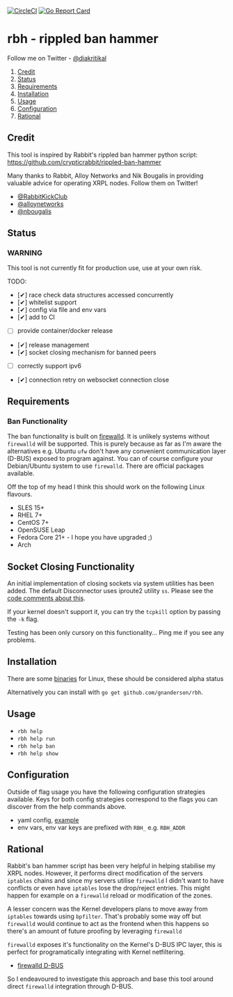 [![CircleCI](https://circleci.com/gh/gnanderson/rbh.svg?style=shield)](https://circleci.com/gh/gnanderson/rbh)
[![Go Report Card](https://goreportcard.com/badge/github.com/gnanderson/rbh)](https://goreportcard.com/report/github.com/gnanderson/rbh)

# rbh - rippled ban hammer

Follow me on Twitter - [@diakritikal](https://twitter.com/diakritikal)

1. [Credit](#credit)
1. [Status](#status)
1. [Requirements](#requirements)
1. [Installation](#installation)
1. [Usage](#usage)
1. [Configuration](#configuration)
1. [Rational](#rational)

## Credit
This tool is inspired by Rabbit's rippled ban hammer python script:
  https://github.com/crypticrabbit/rippled-ban-hammer

Many thanks to Rabbit, Alloy Networks and Nik Bougalis in providing valuable
advice for operating XRPL nodes. Follow them on Twitter!

  - [@RabbitKickClub](https://twitter.com/RabbitKickClub)
  - [@alloynetworks](https://twitter.com/alloynetworks)
  - [@nbougalis](https://twitter.com/nbougalis)

## Status

### WARNING
This tool is not currently fit for production use, use at your own risk.

TODO:
  - [✔] race check data structures accessed concurrently
  - [✔] whitelist support
  - [✔] config via file and env vars
  - [✔] add to CI
  - [ ] provide container/docker release
  - [✔] release management
  - [✔] socket closing mechanism for banned peers
  - [ ] correctly support ipv6
  - [✔] connection retry on websocket connection close

## Requirements

### Ban Functionality

The ban functionality is built on [firewalld](https://firewalld.org/). It is
unlikely systems without `firewalld` will be supported. This is purely because
as far as I'm aware the alternatives e.g. Ubuntu `ufw` don't have any convenient
communication layer (D-BUS) exposed to program against. You can of course
configure your Debian/Ubuntu system to use `firewalld`. There are official
packages available.

Off the top of my head I think this should work on the following Linux flavours.

  - SLES 15+
  - RHEL 7+
  - CentOS 7+
  - OpenSUSE Leap
  - Fedora Core 21+ - I hope you have upgraded ;)
  - Arch

## Socket Closing Functionality

An initial implementation of closing sockets via system utilities has been added.
The default Disconnector uses iproute2 utility `ss`. Please see the [code comments about
this](https://github.com/gnanderson/rbh/blob/master/firewall/disconnect.go#L38).

If your kernel doesn't support it, you can try the `tcpkill` option by passing the `-k`
flag.

Testing has been only cursory on this functionality... Ping me if you see any problems.

## Installation

There are some [binaries](https://github.com/gnanderson/rbh/releases/latest) for Linux, these should be considered alpha status

Alternatively you can install with `go get github.com/gnanderson/rbh`.

## Usage

 -  `rbh help`
 -  `rbh help run`
 -  `rbh help ban`
 -  `rbh help show`

## Configuration

Outside of flag usage you have the following configuration strategies available.
Keys for both config strategies correspond to the flags you can discover from
the help commands above.

 - yaml config, [example](https://github.com/gnanderson/rbh/blob/master/examples/.rbh.yaml)
 - env vars, env var keys are prefixed with `RBH_` e.g. `RBH_ADDR`

## Rational

Rabbit's ban hammer script has been very helpful in helping stabilise my XRPL
nodes. However, it performs direct modification of the servers `iptables` chains
and since my servers utilise `firewalld` I didn't want to have conflicts or
even have `iptables` lose the drop/reject entries. This might happen for example
on a `firewalld` reload or modification of the zones.

A lesser concern was the Kernel developers plans to move away from `iptables`
towards using `bpfilter`. That's probably some way off but `firewalld` would
continue to act as the frontend when this happens so there's an amount of future
proofing by leveraging `firewalld`

`firewalld` exposes it's functionality on the Kernel's D-BUS IPC layer, this is
perfect for programatically integrating with Kernel netfiltering.

  - [firewalld D-BUS](https://firewalld.org/documentation/man-pages/firewalld.dbus.html)

So I endeavoured to investigate this approach and base this tool around direct
`firewalld` integration through D-BUS.
